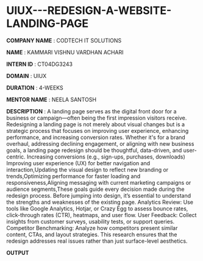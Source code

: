 # UIUX---REDESIGN-A-WEBSITE-LANDING-PAGE

**COMPANY NAME**   : CODTECH IT SOLUTIONS

**NAME**           : KAMMARI VISHNU VARDHAN ACHARI

**INTERN ID**      : CT04DG3243

**DOMAIN**         : UIUX

**DURATION**       : 4-WEEKS

**MENTOR NAME**    : NEELA SANTOSH

**DESCRIPTION**    : A landing page serves as the digital front door for a business or campaign—often being the first impression visitors receive. Redesigning a landing page is not merely about visual changes but is a strategic process that focuses on improving user experience, enhancing performance, and increasing conversion rates. Whether it's for a brand overhaul, addressing declining engagement, or aligning with new business goals, a landing page redesign should be thoughtful, data-driven, and user-centric.
Increasing conversions (e.g., sign-ups, purchases, downloads)
Improving user experience (UX) for better navigation and interaction,Updating the visual design to reflect new branding or trends,Optimizing performance for faster loading and responsiveness,Aligning messaging with current marketing campaigns or audience segments,These goals guide every decision made during the redesign process.
Before jumping into design, it’s essential to understand the strengths and weaknesses of the existing page. 
Analytics Review: Use tools like Google Analytics, Hotjar, or Crazy Egg to assess bounce rates, click-through rates (CTR), heatmaps, and user flow.
User Feedback: Collect insights from customer surveys, usability tests, or support queries.
Competitor Benchmarking: Analyze how competitors present similar content, CTAs, and layout strategies.
This research ensures that the redesign addresses real issues rather than just surface-level aesthetics.

**OUTPUT**

